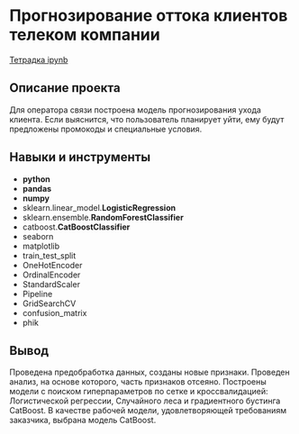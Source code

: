 # Прогнозирование оттока клиентов телеком компании

[Тетрадка ipynb](https://github.com/aq2003/Portfolio/)

## Описание проекта

Для оператора связи построена модель прогнозирования ухода клиента. Если выяснится, что пользователь планирует уйти, ему будут предложены промокоды и специальные условия.


## Навыки и инструменты

- **python**
- **pandas**
- **numpy**
- sklearn.linear_model.**LogisticRegression**
- sklearn.ensemble.**RandomForestClassifier**
- catboost.**CatBoostClassifier**
- seaborn
- matplotlib
- train_test_split
- OneHotEncoder
- OrdinalEncoder
- StandardScaler
- Pipeline
- GridSearchCV
- confusion_matrix
- phik


## Вывод

Проведена предобработка данных, созданы новые признаки. Проведен анализ, на основе которого, часть признаков отсеяно. Построены модели с поиском гиперпараметров по сетке и кроссвалидацией: Логистической регрессии, Случайного леса и градиентного бустинга CatBoost. 
В качестве рабочей модели, удовлетворяющей требованиям заказчика, выбрана модель CatBoost.
